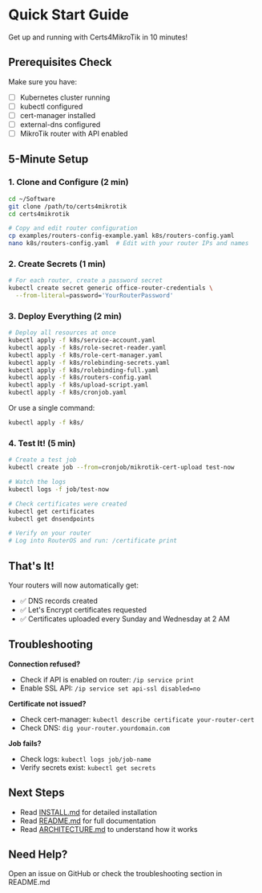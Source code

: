# Quick Start Guide

Get up and running with Certs4MikroTik in 10 minutes!

## Prerequisites Check

Make sure you have:
- [ ] Kubernetes cluster running
- [ ] kubectl configured
- [ ] cert-manager installed
- [ ] external-dns configured
- [ ] MikroTik router with API enabled

## 5-Minute Setup

### 1. Clone and Configure (2 min)

```bash
cd ~/Software
git clone /path/to/certs4mikrotik
cd certs4mikrotik

# Copy and edit router configuration
cp examples/routers-config-example.yaml k8s/routers-config.yaml
nano k8s/routers-config.yaml  # Edit with your router IPs and names
```

### 2. Create Secrets (1 min)

```bash
# For each router, create a password secret
kubectl create secret generic office-router-credentials \
  --from-literal=password='YourRouterPassword'
```

### 3. Deploy Everything (2 min)

```bash
# Deploy all resources at once
kubectl apply -f k8s/service-account.yaml
kubectl apply -f k8s/role-secret-reader.yaml
kubectl apply -f k8s/role-cert-manager.yaml
kubectl apply -f k8s/rolebinding-secrets.yaml
kubectl apply -f k8s/rolebinding-full.yaml
kubectl apply -f k8s/routers-config.yaml
kubectl apply -f k8s/upload-script.yaml
kubectl apply -f k8s/cronjob.yaml
```

Or use a single command:
```bash
kubectl apply -f k8s/
```

### 4. Test It! (5 min)

```bash
# Create a test job
kubectl create job --from=cronjob/mikrotik-cert-upload test-now

# Watch the logs
kubectl logs -f job/test-now

# Check certificates were created
kubectl get certificates
kubectl get dnsendpoints

# Verify on your router
# Log into RouterOS and run: /certificate print
```

## That's It!

Your routers will now automatically get:
- ✅ DNS records created
- ✅ Let's Encrypt certificates requested
- ✅ Certificates uploaded every Sunday and Wednesday at 2 AM

## Troubleshooting

**Connection refused?**
- Check if API is enabled on router: `/ip service print`
- Enable SSL API: `/ip service set api-ssl disabled=no`

**Certificate not issued?**
- Check cert-manager: `kubectl describe certificate your-router-cert`
- Check DNS: `dig your-router.yourdomain.com`

**Job fails?**
- Check logs: `kubectl logs job/job-name`
- Verify secrets exist: `kubectl get secrets`

## Next Steps

- Read [INSTALL.md](INSTALL.md) for detailed installation
- Read [README.md](README.md) for full documentation
- Read [ARCHITECTURE.md](ARCHITECTURE.md) to understand how it works

## Need Help?

Open an issue on GitHub or check the troubleshooting section in README.md
